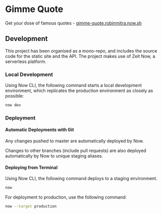 # Gimme Quote

Get your dose of famous quotes - [gimme-quote.robinmitra.now.sh](https://gimme-quote.robinmitra.now.sh/)

## Development

This project has been organised as a mono-repo, and includes the source code for the static site
and the API. The project makes use of Zeit Now, a serverless platform.

### Local Development

Using Now CLI, the following command starts a local development environment, which replicates the
production environment as closely as possible: 

```bash
now dev
```

### Deployment

#### Automatic Deployments with Git

Any changes pushed to master are automatically deployed by Now.

Changes to other branches (include pull requests) are also deployed automatically by Now to 
unique staging aliases.

#### Deploying from Terminal

Using Now CLI, the following command deploys to a staging environment.

```bash
now
```

For deployment to production, use the following command:

```bash
now --target production
```
